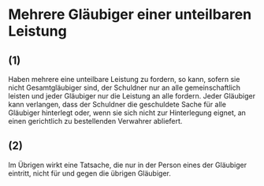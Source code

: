 # Mehrere Gläubiger einer unteilbaren Leistung



## (1)

 Haben mehrere eine unteilbare Leistung zu fordern, so kann, sofern sie nicht Gesamtgläubiger sind, der Schuldner nur an alle gemeinschaftlich leisten und jeder Gläubiger nur die Leistung an alle fordern. Jeder Gläubiger kann verlangen, dass der Schuldner die geschuldete Sache für alle Gläubiger hinterlegt oder, wenn sie sich nicht zur Hinterlegung eignet, an einen gerichtlich zu bestellenden Verwahrer abliefert.

## (2)

 Im Übrigen wirkt eine Tatsache, die nur in der Person eines der Gläubiger eintritt, nicht für und gegen die übrigen Gläubiger. 

